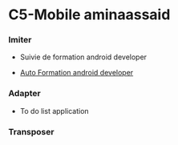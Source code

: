 # C5-Mobile aminaassaid



### Imiter



- Suivie de formation android developer



- [Auto Formation android developer](https://github.com/solicoders/Assaid-Amina-autoformation-android)
  
### Adapter



- To do list application




### Transposer










